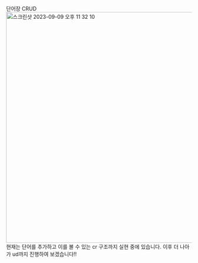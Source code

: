 단어장 CRUD
<img width="626" alt="스크린샷 2023-09-09 오후 11 32 10" src="https://github.com/Leehunhwan2001/22000577/assets/126431961/a622aa61-c2bf-4d15-9103-3f6043110937">
현재는 단어를 추가하고 이를 볼 수 있는 cr 구조까지 실현 중에 있습니다. 이후 더 나아가 ud까지 진행하여 보겠습니다!!
